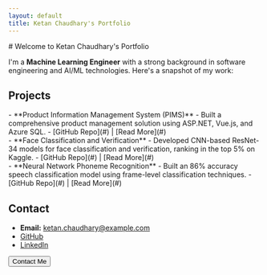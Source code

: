 ```yaml
---
layout: default
title: Ketan Chaudhary's Portfolio
---
```


<div class="container">
# Welcome to Ketan Chaudhary's Portfolio

I'm a **Machine Learning Engineer** with a strong background in software engineering and AI/ML technologies. Here's a snapshot of my work:

## Projects
<div class="project">
- **Product Information Management System (PIMS)**
    - Built a comprehensive product management solution using ASP.NET, Vue.js, and Azure SQL.
    - [GitHub Repo](#) | [Read More](#)
</div>

<div class="project">
- **Face Classification and Verification**
    - Developed CNN-based ResNet-34 models for face classification and verification, ranking in the top 5% on Kaggle.
    - [GitHub Repo](#) | [Read More](#)
</div>

<div class="project">
- **Neural Network Phoneme Recognition**
    - Built an 86% accuracy speech classification model using frame-level classification techniques.
    - [GitHub Repo](#) | [Read More](#)
</div>

## Contact
- **Email:** ketan.chaudhary@example.com <i class="fas fa-envelope"></i>
- [GitHub](https://github.com/your-username) <i class="fab fa-github"></i>
- [LinkedIn](https://www.linkedin.com/in/ketan-chaudhary/) <i class="fab fa-linkedin"></i>

<button>Contact Me</button>

</div>